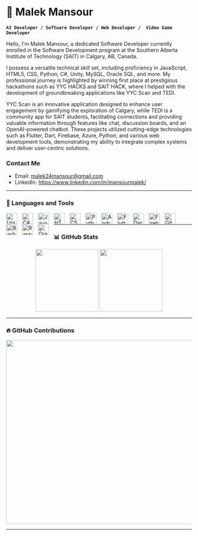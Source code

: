 # 👋 Malek Mansour

**`AI Developer / Software Developer / Web Developer /  Video Game Developer`**

Hello, I'm Malek Mansour, a dedicated Software Developer currently enrolled in the Software Development program at the Southern Alberta Institute of Technology (SAIT) in Calgary, AB, Canada.

I possess a versatile technical skill set, including proficiency in JavaScript, HTML5, CSS, Python, C#, Unity, MySQL, Oracle SQL, and more. My professional journey is highlighted by winning first place at prestigious hackathons such as YYC HACKS and SAIT HACK, where I helped with the development of groundbreaking applications like YYC Scan and TEDI.

YYC Scan is an innovative application designed to enhance user engagement by gamifying the exploration of Calgary, while TEDI is a community app for SAIT students, facilitating connections and providing valuable information through features like chat, discussion boards, and an OpenAI-powered chatbot. These projects utilized cutting-edge technologies such as Flutter, Dart, Firebase, Azure, Python, and various web development tools, demonstrating my ability to integrate complex systems and deliver user-centric solutions.

### Contact Me

- Email: malek24mansour@gmail.com
- LinkedIn: https://www.linkedin.com/in/mansourmalek/

---

### 🧰 Languages and Tools

<img align="left" alt="Unity" width="30px" style="padding-right:10px;" src="https://cdn.jsdelivr.net/gh/devicons/devicon/icons/unity/unity-original.svg" />
<img align="left" alt="C#" width="30px" style="padding-right:10px;" src="https://cdn.jsdelivr.net/gh/devicons/devicon/icons/csharp/csharp-plain.svg" />
<img align="left" alt="JavaScript" width="30px" style="padding-right:10px;" src="https://cdn.jsdelivr.net/gh/devicons/devicon/icons/javascript/javascript-plain.svg" />
<img align="left" alt="HTML5" width="30px" style="padding-right:10px;" src="https://cdn.jsdelivr.net/gh/devicons/devicon/icons/html5/html5-plain.svg" />
<img align="left" alt="CSS3" width="30px" style="padding-right:10px;" src="https://cdn.jsdelivr.net/gh/devicons/devicon/icons/css3/css3-plain.svg" />
<img align="left" alt="Python" width="30px" style="padding-right:10px;" src="https://cdn.jsdelivr.net/gh/devicons/devicon/icons/python/python-plain.svg" />
<img align="left" alt="Android Studio" width="30px" style="padding-right:10px;" src="https://cdn.jsdelivr.net/gh/devicons/devicon/icons/androidstudio/androidstudio-original.svg" />
<img align="left" alt="Flutter" width="30px" style="padding-right:10px;" src="https://cdn.jsdelivr.net/gh/devicons/devicon/icons/flutter/flutter-plain.svg" />
<img align="left" alt="Dart" width="30px" style="padding-right:10px;" src="https://cdn.jsdelivr.net/gh/devicons/devicon/icons/dart/dart-plain.svg" />
<img align="left" alt="Firebase" width="30px" style="padding-right:10px;" src="https://cdn.jsdelivr.net/gh/devicons/devicon/icons/firebase/firebase-plain.svg" />
<img align="left" alt="Git" width="30px" style="padding-right:10px;" src="https://cdn.jsdelivr.net/gh/devicons/devicon/icons/git/git-original.svg" />
<img align="left" alt="Bash" width="30px" style="padding-right:10px;" src="https://cdn.jsdelivr.net/gh/devicons/devicon/icons/bash/bash-original.svg" />
<img align="left" alt="Raspberry Pi" width="30px" style="padding-right:10px;" src="https://cdn.jsdelivr.net/gh/devicons/devicon/icons/raspberrypi/raspberrypi-original.svg" />
<img align="left" alt="Oracle" width="30px" style="padding-right:10px;" src="https://cdn.jsdelivr.net/gh/devicons/devicon/icons/oracle/oracle-original.svg" />
<br />

---

### 📊 GitHub Stats

<p align="center">
  <img src="https://github-readme-streak-stats.herokuapp.com/?user=malekmansour&theme=radical" height="170px"/>
  <img src="https://github-readme-stats.vercel.app/api/top-langs/?username=malekmansour&layout=compact&theme=radical" height="170px"/>
</p>


---

### 🔥 GitHub Contributions
 <a href="https://github.com/malekmansour/github-readme-stats">
      <img src="https://github-contribution-stats.vercel.app/api/?username=malekmansour&show_icons=true&theme=radical" width="800" height="500" />
 </a>
 
---
